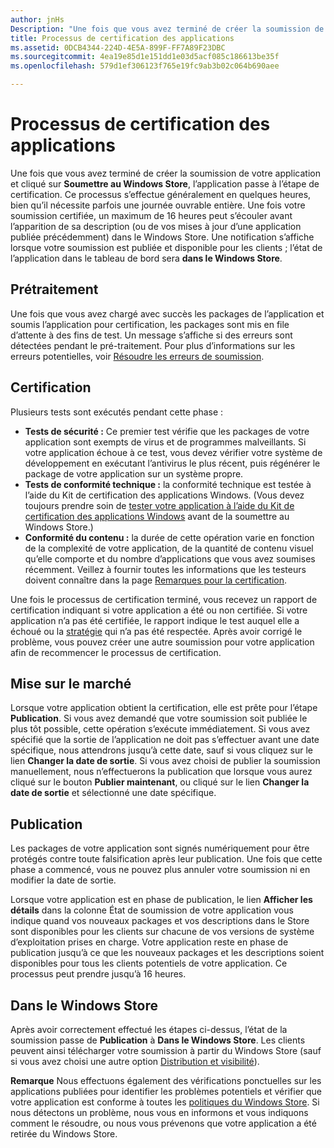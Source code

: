 ```yaml
---
author: jnHs
Description: "Une fois que vous avez terminé de créer la soumission de votre application et cliqué sur Soumettre au Windows Store, l’application passe à l’étape de certification."
title: Processus de certification des applications
ms.assetid: 0DCB4344-224D-4E5A-899F-FF7A89F23DBC
ms.sourcegitcommit: 4ea19e85d1e151dd1e03d5acf085c186613be35f
ms.openlocfilehash: 579d1ef306123f765e19fc9ab3b02c064b690aee

---
```


# Processus de certification des applications


Une fois que vous avez terminé de créer la soumission de votre application et cliqué sur **Soumettre au Windows Store**, l’application passe à l’étape de certification. Ce processus s’effectue généralement en quelques heures, bien qu’il nécessite parfois une journée ouvrable entière. Une fois votre soumission certifiée, un maximum de 16 heures peut s’écouler avant l’apparition de sa description (ou de vos mises à jour d’une application publiée précédemment) dans le Windows Store. Une notification s’affiche lorsque votre soumission est publiée et disponible pour les clients ; l’état de l’application dans le tableau de bord sera **dans le Windows Store**.

## Prétraitement

Une fois que vous avez chargé avec succès les packages de l’application et soumis l’application pour certification, les packages sont mis en file d’attente à des fins de test. Un message s’affiche si des erreurs sont détectées pendant le pré-traitement. Pour plus d’informations sur les erreurs potentielles, voir [Résoudre les erreurs de soumission](resolve-submission-errors.md).

## Certification

Plusieurs tests sont exécutés pendant cette phase :

-   **Tests de sécurité :** Ce premier test vérifie que les packages de votre application sont exempts de virus et de programmes malveillants. Si votre application échoue à ce test, vous devez vérifier votre système de développement en exécutant l’antivirus le plus récent, puis régénérer le package de votre application sur un système propre.
-   **Tests de conformité technique :** la conformité technique est testée à l’aide du Kit de certification des applications Windows. (Vous devez toujours prendre soin de [tester votre application à l’aide du Kit de certification des applications Windows](../debug-test-perf/windows-app-certification-kit.md) avant de la soumettre au Windows Store.)
-   **Conformité du contenu :** la durée de cette opération varie en fonction de la complexité de votre application, de la quantité de contenu visuel qu’elle comporte et du nombre d’applications que vous avez soumises récemment. Veillez à fournir toutes les informations que les testeurs doivent connaître dans la page [Remarques pour la certification](notes-for-certification.md).

Une fois le processus de certification terminé, vous recevez un rapport de certification indiquant si votre application a été ou non certifiée. Si votre application n’a pas été certifiée, le rapport indique le test auquel elle a échoué ou la [stratégie](https://msdn.microsoft.com/library/windows/apps/dn764944) qui n’a pas été respectée. Après avoir corrigé le problème, vous pouvez créer une autre soumission pour votre application afin de recommencer le processus de certification.

## Mise sur le marché

Lorsque votre application obtient la certification, elle est prête pour l’étape **Publication**. Si vous avez demandé que votre soumission soit publiée le plus tôt possible, cette opération s’exécute immédiatement. Si vous avez spécifié que la sortie de l’application ne doit pas s’effectuer avant une date spécifique, nous attendrons jusqu’à cette date, sauf si vous cliquez sur le lien **Changer la date de sortie**. Si vous avez choisi de publier la soumission manuellement, nous n’effectuerons la publication que lorsque vous aurez cliqué sur le bouton **Publier maintenant**, ou cliqué sur le lien **Changer la date de sortie** et sélectionné une date spécifique.

## Publication

Les packages de votre application sont signés numériquement pour être protégés contre toute falsification après leur publication. Une fois que cette phase a commencé, vous ne pouvez plus annuler votre soumission ni en modifier la date de sortie.

Lorsque votre application est en phase de publication, le lien **Afficher les détails** dans la colonne État de soumission de votre application vous indique quand vos nouveaux packages et vos descriptions dans le Store sont disponibles pour les clients sur chacune de vos versions de système d’exploitation prises en charge. Votre application reste en phase de publication jusqu’à ce que les nouveaux packages et les descriptions soient disponibles pour tous les clients potentiels de votre application. Ce processus peut prendre jusqu’à 16 heures. 

## Dans le Windows Store 

Après avoir correctement effectué les étapes ci-dessus, l’état de la soumission passe de **Publication** à **Dans le Windows Store**. Les clients peuvent ainsi télécharger votre soumission à partir du Windows Store (sauf si vous avez choisi une autre option [Distribution et visibilité](set-app-pricing-and-availability.md#distribution-and-visibility)). 

**Remarque** Nous effectuons également des vérifications ponctuelles sur les applications publiées pour identifier les problèmes potentiels et vérifier que votre application est conforme à toutes les [politiques du Windows Store](https://msdn.microsoft.com/library/windows/apps/dn764944). Si nous détectons un problème, nous vous en informons et vous indiquons comment le résoudre, ou nous vous prévenons que votre application a été retirée du Windows Store.

 

 

 







<!--HONumber=Jun16_HO4-->


